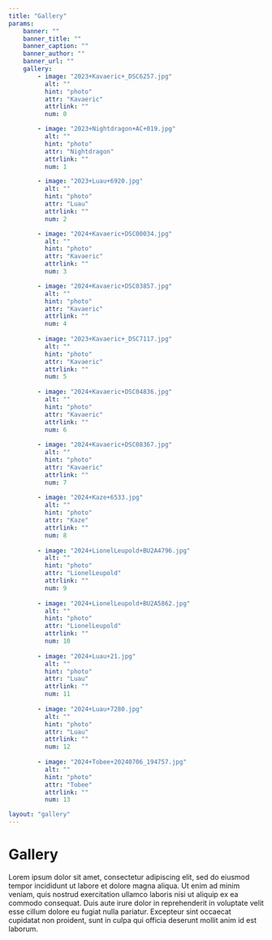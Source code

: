 ```yaml
---
title: "Gallery"
params:
    banner: ""
    banner_title: ""
    banner_caption: ""
    banner_author: ""
    banner_url: ""
    gallery:
        - image: "2023+Kavaeric+_DSC6257.jpg"
          alt: ""
          hint: "photo"
          attr: "Kavaeric"
          attrlink: ""
          num: 0

        - image: "2023+Nightdragon+AC+019.jpg"
          alt: ""
          hint: "photo"
          attr: "Nightdragon"
          attrlink: ""
          num: 1

        - image: "2023+Luau+6920.jpg"
          alt: ""
          hint: "photo"
          attr: "Luau"
          attrlink: ""
          num: 2

        - image: "2024+Kavaeric+DSC00034.jpg"
          alt: ""
          hint: "photo"
          attr: "Kavaeric"
          attrlink: ""
          num: 3

        - image: "2024+Kavaeric+DSC03857.jpg"
          alt: ""
          hint: "photo"
          attr: "Kavaeric"
          attrlink: ""
          num: 4
          
        - image: "2023+Kavaeric+_DSC7117.jpg"
          alt: ""
          hint: "photo"
          attr: "Kavaeric"
          attrlink: ""
          num: 5
          
        - image: "2024+Kavaeric+DSC04836.jpg"
          alt: ""
          hint: "photo"
          attr: "Kavaeric"
          attrlink: ""
          num: 6
          
        - image: "2024+Kavaeric+DSC08367.jpg"
          alt: ""
          hint: "photo"
          attr: "Kavaeric"
          attrlink: ""
          num: 7
          
        - image: "2024+Kaze+6533.jpg"
          alt: ""
          hint: "photo"
          attr: "Kaze"
          attrlink: ""
          num: 8
          
        - image: "2024+LionelLeupold+BU2A4796.jpg"
          alt: ""
          hint: "photo"
          attr: "LionelLeupold"
          attrlink: ""
          num: 9
          
        - image: "2024+LionelLeupold+BU2A5862.jpg"
          alt: ""
          hint: "photo"
          attr: "LionelLeupold"
          attrlink: ""
          num: 10
          
        - image: "2024+Luau+21.jpg"
          alt: ""
          hint: "photo"
          attr: "Luau"
          attrlink: ""
          num: 11
          
        - image: "2024+Luau+7280.jpg"
          alt: ""
          hint: "photo"
          attr: "Luau"
          attrlink: ""
          num: 12
          
        - image: "2024+Tobee+20240706_194757.jpg"
          alt: ""
          hint: "photo"
          attr: "Tobee"
          attrlink: ""
          num: 13

layout: "gallery"
---
```


# Gallery

Lorem ipsum dolor sit amet, consectetur adipiscing elit, sed do eiusmod tempor incididunt ut labore et dolore magna aliqua. Ut enim ad minim veniam, quis nostrud exercitation ullamco laboris nisi ut aliquip ex ea commodo consequat. Duis aute irure dolor in reprehenderit in voluptate velit esse cillum dolore eu fugiat nulla pariatur. Excepteur sint occaecat cupidatat non proident, sunt in culpa qui officia deserunt mollit anim id est laborum.
